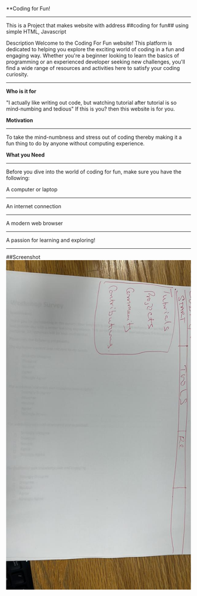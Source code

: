 **Coding for Fun!
***

This is a Project that makes website with address ##coding for fun## using simple HTML, Javascript 

Description
Welcome to the Coding For Fun website! This platform is dedicated to helping you explore the exciting world of coding in a fun and engaging way. Whether you're a beginner looking to learn the basics of programming or an experienced developer seeking new challenges, you'll find a wide range of resources and activities here to satisfy your coding curiosity.


***
**Who is it for**

"I actually like writing out code, but watching tutorial after tutorial is so mind-numbing and tedious" If this is you? then this website is for you.

**Motivation**
***
To take the mind-numbness and stress out of coding thereby making it a fun thing to do by anyone without computing experience.

**What you Need**
*****
Before you dive into the world of coding for fun, make sure you have the following:

A computer or laptop
***
An internet connection
***
A modern web browser
***
A passion for learning and exploring!
***

##Screenshot
![screenshotimg](/codeforfunsketch.jpeg)



